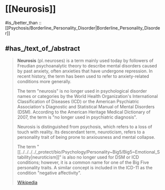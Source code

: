
# [[Neurosis]] 

#is_/better_than ::  [[Psychosis/Borderline_Personality_Disorder|Borderline_Personality_Disorder]] 

## #has_/text_of_/abstract 

> **Neurosis** (pl. neuroses) is a term mainly used today 
> by followers of Freudian psychoanalytic theory 
> to describe mental disorders caused by past anxiety, 
> often anxieties that have undergone repression. 
> In recent history, the term has been used to refer to anxiety-related conditions more generally.
>
> The term "neurosis" is no longer used in psychological disorder names or categories 
> by the World Health Organization's International Classification of Diseases (ICD) 
> or the American Psychiatric Association's Diagnostic and Statistical Manual of Mental Disorders (DSM). 
> According to the American Heritage Medical Dictionary of 2007, 
> the term is "no longer used in psychiatric diagnosis".
>
> Neurosis is distinguished from psychosis, which refers to a loss of touch with reality. 
> Its descendant term, neuroticism, refers to a personality trait of being 
> prone to anxiousness and mental collapse. 
> 
> The term "[[../../../../_protect/bio/Psychology/Personality~Big5/Big5~Emotional_Stability|neuroticism]]" is also no longer used for DSM or ICD conditions; 
> however, it is a common name for one of the Big Five personality traits. 
> A similar concept is included in the ICD-11 as the condition "negative affectivity".
>
> [Wikipedia](https://en.wikipedia.org/wiki/Neurosis) 

